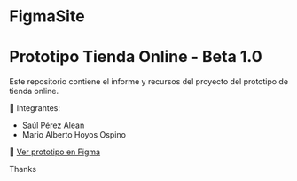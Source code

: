 # FigmaSite
# Prototipo Tienda Online - Beta 1.0

Este repositorio contiene el informe y recursos del proyecto del prototipo de tienda online.

👥 Integrantes:
- Saúl Pérez Alean
- Mario Alberto Hoyos Ospino

🔗 [Ver prototipo en Figma](https://www.figma.com/design/6g37hBPfKWGjIfjzbQU5Be/Beta-1.0?node-id=123-271&t=mOlQgSozx0G1d9NA-1)

Thanks 
